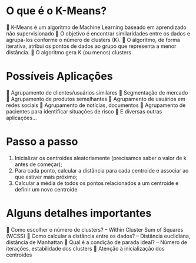 # O que é o K-Means?

 K-Means é um algoritmo de Machine Learning baseado em
aprendizado não supervisionado
 O objetivo é encontrar similaridades entre os dados e agrupá-los
conforme o número de clusters (K).
 O algoritmo, de forma iterativa, atribui os pontos de dados ao grupo
que representa a menor distância.
 O algoritmo gera K (ou menos) clusters

# Possíveis Aplicações

 Agrupamento de clientes/usuários similares
 Segmentação de mercado
 Agrupamento de produtos semelhantes
 Agrupamento de usuários em redes sociais
 Agrupamento de notícias, documentos
 Agrupamento de pacientes para identificar situações de risco
 E diversas outras aplicações...

# Passo a passo

1. Inicializar os centroides aleatoriamente (precisamos saber o valor
de k antes de começar);
2. Para cada ponto, calcular a distância para cada centroide e
associar ao que estiver mais próximo;
3. Calcular a média de todos os pontos relacionados a um centroide
e definir um novo centroide

# Alguns detalhes importantes

 Como escolher o número de clusters?
– Within Cluster Sum of Squares (WCSS)
 Como calcular a distância entre os dados?
– Distância euclidiana, distância de Manhattan
 Qual é a condição de parada ideal?
– Número de iterações, estabilidade dos clusters
 Atenção à inicialização dos centroides
